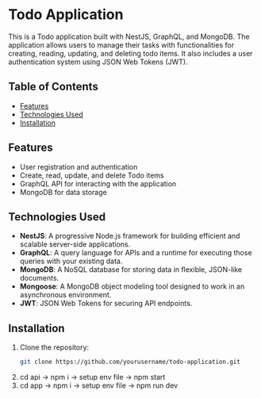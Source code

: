 # Todo Application

This is a Todo application built with NestJS, GraphQL, and MongoDB. The application allows users to manage their tasks with functionalities for creating, reading, updating, and deleting todo items. It also includes a user authentication system using JSON Web Tokens (JWT).

## Table of Contents

- [Features](#features)
- [Technologies Used](#technologies-used)
- [Installation](#installation)


## Features

- User registration and authentication
- Create, read, update, and delete Todo items
- GraphQL API for interacting with the application
- MongoDB for data storage

## Technologies Used

- **NestJS**: A progressive Node.js framework for building efficient and scalable server-side applications.
- **GraphQL**: A query language for APIs and a runtime for executing those queries with your existing data.
- **MongoDB**: A NoSQL database for storing data in flexible, JSON-like documents.
- **Mongoose**: A MongoDB object modeling tool designed to work in an asynchronous environment.
- **JWT**: JSON Web Tokens for securing API endpoints.

## Installation

1. Clone the repository:
   ```bash
   git clone https://github.com/yourusername/todo-application.git
2. cd api -> npm i -> setup env file -> npm start
3. cd app -> npm i -> setup env file -> npm run dev